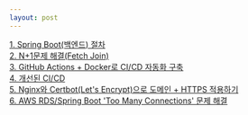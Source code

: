 ```yaml
---
layout: post
--- 
```


<a href="/board/ShopSphere/ShopSphere1">1. Spring Boot(백엔드) 절차</a><br>
<a href="/board/ShopSphere/ShopSphere6">2. N+1문제 해결(Fetch Join)</a><br>
<a href="/board/ShopSphere/ShopSphere2">3. GitHub Actions + Docker로 CI/CD 자동화 구축</a><br>
<a href="/board/ShopSphere/ShopSphere3">4. 개선된 CI/CD</a><br>
<a href="/board/ShopSphere/ShopSphere4">5. Nginx와 Certbot(Let's Encrypt)으로 도메인 + HTTPS 적용하기</a><br>
<a href="/board/ShopSphere/ShopSphere5">6. AWS RDS/Spring Boot 'Too Many Connections' 문제 해결 </a><br>
